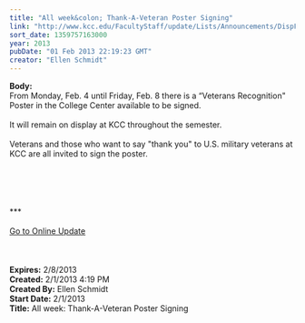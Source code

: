 ```yaml
---
title: "All week&colon; Thank-A-Veteran Poster Signing"
link: "http://www.kcc.edu/FacultyStaff/update/Lists/Announcements/DispForm.aspx?ID=981"
sort_date: 1359757163000
year: 2013
pubDate: "01 Feb 2013 22:19:23 GMT"
creator: "Ellen Schmidt"
---
```


<div><b>Body:</b> <div class="ExternalClass30454E1A87D34693B9E085DDC700A5C2">
<div>From Monday, Feb. 4 until Friday, Feb. 8 there is a “Veterans Recognition&quot; Poster in the College Center available to be signed.</div>
<div> </div>
<div>It will remain on display at KCC throughout the semester.  </div>
<div> </div>
<div>Veterans and those who want to say &quot;thank you&quot; to U.S. military veterans at KCC are all invited to sign the poster.</div>
<div> </div>
<div>
<div> </div>
<div><br />
<div>
<div> </div>
<div>
<div> </div>
<div>
<div>***</div>
<div> </div>
<div><a href="/FacultyStaff/update/Pages/dailyupdate.aspx">Go to Online Update</a></div>
<div> </div></div></div></div></div><br /></div>
<div> </div></div></div>
<div><b>Expires:</b> 2/8/2013</div>
<div><b>Created:</b> 2/1/2013 4:19 PM</div>
<div><b>Created By:</b> Ellen Schmidt</div>
<div><b>Start Date:</b> 2/1/2013</div>
<div><b>Title:</b> All week: Thank-A-Veteran Poster Signing</div>
